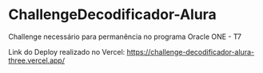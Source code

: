 # ChallengeDecodificador-Alura
Challenge necessário para permanência no programa Oracle ONE - T7

Link do Deploy realizado no Vercel: https://challenge-decodificador-alura-three.vercel.app/
